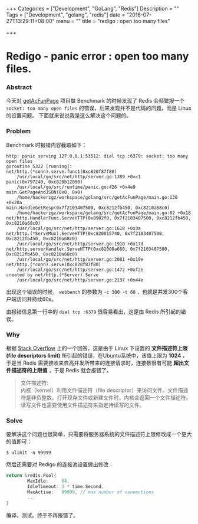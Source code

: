 +++
Categories = ["Development", "GoLang", "Redis"]
Description = ""
Tags = ["Development", "golang", "redis"]
date = "2016-07-27T13:29:11+08:00"
menu = ""
title = "redigo : open too many files"

+++

# Redigo - panic error : open too many files.

### Abstract 

今天对 [getAcFunPage](https://www.github.com/HackeZ/getAcFunPage) 项目做 Benchmark 的时候发现了 Redis 会频繁报一个 `socket: too many open files` 的错误，后来发现并不是代码的问题，而是 Linux 的设置问题。
下面就来说说我是这么解决这个问题的。

### Problem

Benchmark 时报错内容截取如下：
```
http: panic serving 127.0.0.1:53512: dial tcp :6379: socket: too many open files
goroutine 5322 [running]:
net/http.(*conn).serve.func1(0xc820f87f80)
    /usr/local/go/src/net/http/server.go:1389 +0xc1
panic(0x797240, 0xc820b12050)
    /usr/local/go/src/runtime/panic.go:426 +0x4e9
main.GetPageAndJSON(0x0, 0x0)
    /home/hackerzgz/workspace/golang/src/getAcFunPage/main.go:130 +0x20a
main.HandleGetResp(0x7f2103407500, 0xc8212fb450, 0xc8210a68c0)
    /home/hackerzgz/workspace/golang/src/getAcFunPage/main.go:82 +0x18
net/http.HandlerFunc.ServeHTTP(0x8902f0, 0x7f2103407500, 0xc8212fb450, 0xc8210a68c0)
    /usr/local/go/src/net/http/server.go:1618 +0x3a
net/http.(*ServeMux).ServeHTTP(0xc820015740, 0x7f2103407500, 0xc8212fb450, 0xc8210a68c0)
    /usr/local/go/src/net/http/server.go:1910 +0x17d
net/http.serverHandler.ServeHTTP(0xc82008a680, 0x7f2103407500, 0xc8212fb450, 0xc8210a68c0)
    /usr/local/go/src/net/http/server.go:2081 +0x19e
net/http.(*conn).serve(0xc820f87f80)
    /usr/local/go/src/net/http/server.go:1472 +0xf2e
created by net/http.(*Server).Serve
    /usr/local/go/src/net/http/server.go:2137 +0x44e
```
出现这个错误的时候， `webbench` 的参数为 `-c 300 -t 60` ，也就是并发300个客户端访问并持续60s。

由报错信息第一行中的 `dial tcp :6379` 很容易看出，这是由 Redis 所引起的错误。

### Why
根据 [Stack Overflow](http://stackoverflow.com/questions/19971968/go-golang-redis-too-many-open-files-error) 上的一个回答，这是由于 Linux 下设置的 **文件描述符上限(file descriptors limit)** 所引起的错误，在Ubuntu系统中，该值上限为 **1024** ，于是当 Redis 需要接收来自高并发所带来的连接请求时，连接数很有可能 **超出文件描述符的上限值** ，于是 Redis 就会报错了。

> 文件描述符:    
> 内核（kernel）利用文件描述符（file descriptor）来访问文件。文件描述符是非负整数。打开现存文件或新建文件时，内核会返回一个文件描述符。读写文件也需要使用文件描述符来指定待读写的文件。

### Solve
要解决这个问题也很简单，只需要将服务器系统的文件描述符上限修改成一个更大的值即可：

```shell
$ ulimit -n 99999
```

然后还需要对 Redigo 的连接池设置做出修改：

```go
return &redis.Pool{
		MaxIdle:     64,
		IdleTimeout: 3 * time.Second,
		MaxActive:   99999, // max number of connections
		...
}
```

编译，测试。终于不再报错了。


